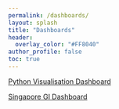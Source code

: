 ```yaml
---
permalink: /dashboards/
layout: splash
title: "Dashboards"
header:
  overlay_color: "#FF8040"
author_profile: false
toc: true
---
```


[Python Visualisation Dashboard](https://ifoadatascienceresearch.github.io/dashboards/python-dashboard/)<br>

[Singapore GI Dashboard](https://ifoadatascienceresearch.github.io/dashboards/Singpore-GI-dashboard/)
